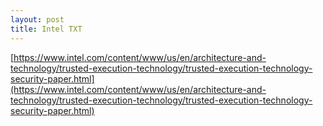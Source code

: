 ```yaml
---
layout: post
title: Intel TXT
---
```


[https://www.intel.com/content/www/us/en/architecture-and-technology/trusted-execution-technology/trusted-execution-technology-security-paper.html](https://www.intel.com/content/www/us/en/architecture-and-technology/trusted-execution-technology/trusted-execution-technology-security-paper.html)

